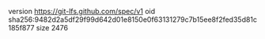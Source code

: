 version https://git-lfs.github.com/spec/v1
oid sha256:9482d2a5df29f99d642d01e8150e0f63131279c7b15ee8f2fed35d81c185f877
size 2476
